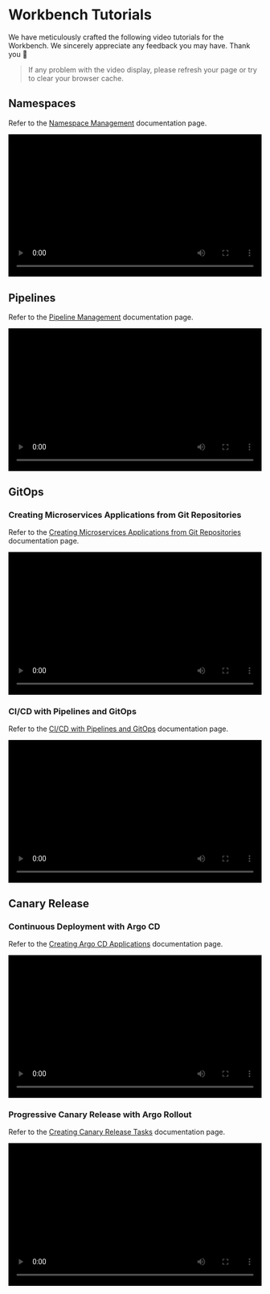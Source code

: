 # Workbench Tutorials

We have meticulously crafted the following video tutorials for the Workbench.
We sincerely appreciate any feedback you may have. Thank you 🙏

> If any problem with the video display, please refresh your page or try to clear your browser cache.

<style>
.responsive-video-container {
    position: relative;
    padding-bottom: 56.25%; /* 16:9 aspect ratio */
    height: 0;
    overflow: hidden;
    max-width: 100%;
    background: #000;
}

.responsive-video-container video {
    position: absolute;
    top: 0;
    left: 0;
    width: 100%;
    height: 100%;
}
</style>

## Namespaces

Refer to the [Namespace Management](../amamba/user-guide/namespace/namespace.md) documentation page.

<div class="responsive-video-container">
<video controls src="https://harbor-test2.cn-sh2.ufileos.com/docs/videos/create-ns.mp4" preload="metadata" poster="https://harbor-test2.cn-sh2.ufileos.com/docs/images/amamba-ns.png"></video>
</div>

## Pipelines

Refer to the [Pipeline Management](../amamba/user-guide/pipeline/create/custom.md) documentation page.

<div class="responsive-video-container">
<video controls src="https://harbor-test2.cn-sh2.ufileos.com/docs/videos/create-pipeline.mp4" preload="metadata" poster="https://harbor-test2.cn-sh2.ufileos.com/docs/images/amamba-pipeline.png"></video>
</div>

## GitOps

### Creating Microservices Applications from Git Repositories

Refer to the [Creating Microservices Applications from Git Repositories](../amamba/user-guide/wizard/create-app-git.md) documentation page.

<div class="responsive-video-container">
<video controls src="https://harbor-test2.cn-sh2.ufileos.com/docs/videos/createservice-gitrepo.mp4" preload="metadata" poster="https://harbor-test2.cn-sh2.ufileos.com/docs/images/amamba-git.png"></video>
</div>

### CI/CD with Pipelines and GitOps

Refer to the [CI/CD with Pipelines and GitOps](../amamba/quickstart/argocd-jenkins.md) documentation page.

<div class="responsive-video-container">
<video controls src="https://harbor-test2.cn-sh2.ufileos.com/docs/videos/amamba-cicd.mp4" preload="metadata" poster="https://harbor-test2.cn-sh2.ufileos.com/docs/images/amamba-cicd.png"></video>
</div>

## Canary Release

### Continuous Deployment with Argo CD

Refer to the [Creating Argo CD Applications](../amamba/user-guide/gitops/create-argo-cd.md) documentation page.

<div class="responsive-video-container">
<video controls src="https://harbor-test2.cn-sh2.ufileos.com/docs/videos/gitops.mp4" preload="metadata" poster="https://harbor-test2.cn-sh2.ufileos.com/docs/images/amamba-gitops.png"></video>
</div>

### Progressive Canary Release with Argo Rollout

Refer to the [Creating Canary Release Tasks](../amamba/user-guide/release/canary.md) documentation page.

<div class="responsive-video-container">
<video controls src="https://harbor-test2.cn-sh2.ufileos.com/docs/videos/canary.mp4" preload="metadata" poster="https://harbor-test2.cn-sh2.ufileos.com/docs/images/amamba-canary.png"></video>
</div>
